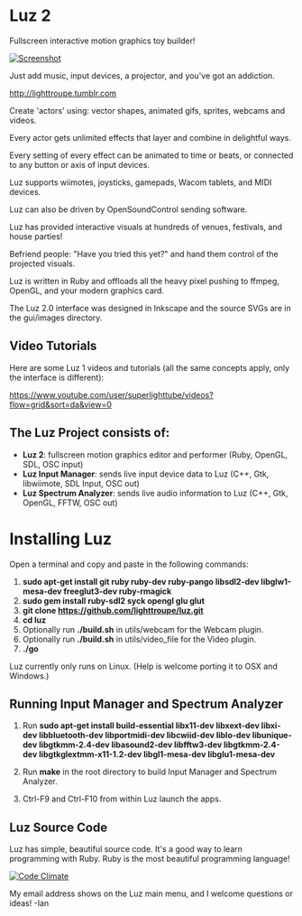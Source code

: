 # Luz 2

Fullscreen interactive motion graphics toy builder!

[![Screenshot](http://41.media.tumblr.com/accf5bff3d48056e959747db5fed666a/tumblr_nh8q2pWPCs1te3fw8o1_540.png)](http://lighttroupe.tumblr.com/)

Just add music, input devices, a projector, and you've got an addiction.

<http://lighttroupe.tumblr.com>

Create 'actors' using: vector shapes, animated gifs, sprites, webcams and videos.

Every actor gets unlimited effects that layer and combine in delightful ways.

Every setting of every effect can be animated to time or beats, or connected to any button or axis of input devices.

Luz supports wiimotes, joysticks, gamepads, Wacom tablets, and MIDI devices.

Luz can also be driven by OpenSoundControl sending software.

Luz has provided interactive visuals at hundreds of venues, festivals, and house parties!

Befriend people: "Have you tried this yet?" and hand them control of the projected visuals.

Luz is written in Ruby and offloads all the heavy pixel pushing to ffmpeg, OpenGL, and your modern graphics card.

The Luz 2.0 interface was designed in Inkscape and the source SVGs are in the gui/images directory.

## Video Tutorials

Here are some Luz 1 videos and tutorials (all the same concepts apply, only the interface is different):

<https://www.youtube.com/user/superlighttube/videos?flow=grid&sort=da&view=0>

## The Luz Project consists of:

- **Luz 2**: fullscreen motion graphics editor and performer (Ruby, OpenGL, SDL, OSC input)
- **Luz Input Manager**: sends live input device data to Luz (C++, Gtk, libwiimote, SDL Input, OSC out)
- **Luz Spectrum Analyzer**: sends live audio information to Luz (C++, Gtk, OpenGL, FFTW, OSC out)

# Installing Luz

Open a terminal and copy and paste in the following commands:

1. **sudo apt-get install git ruby ruby-dev ruby-pango libsdl2-dev libglw1-mesa-dev freeglut3-dev ruby-rmagick**
2. **sudo gem install ruby-sdl2 syck opengl glu glut**
3. **git clone https://github.com/lighttroupe/luz.git**
4. **cd luz**
5. Optionally run **./build.sh** in utils/webcam for the Webcam plugin.
6. Optionally run **./build.sh** in utils/video_file for the Video plugin.
7. **./go**

Luz currently only runs on Linux.  (Help is welcome porting it to OSX and Windows.)

## Running Input Manager and Spectrum Analyzer

1. Run **sudo apt-get install build-essential libx11-dev libxext-dev libxi-dev libbluetooth-dev libportmidi-dev libcwiid-dev liblo-dev libunique-dev libgtkmm-2.4-dev libasound2-dev libfftw3-dev libgtkmm-2.4-dev libgtkglextmm-x11-1.2-dev libgl1-mesa-dev libglu1-mesa-dev**

2. Run **make** in the root directory to build Input Manager and Spectrum Analyzer.

3. Ctrl-F9 and Ctrl-F10 from within Luz launch the apps.

## Luz Source Code

Luz has simple, beautiful source code.  It's a good way to learn programming with Ruby.  Ruby is the most beautiful programming language!

[![Code Climate](https://codeclimate.com/github/lighttroupe/luz.png)](https://codeclimate.com/github/lighttroupe/luz)

My email address shows on the Luz main menu, and I welcome questions or ideas! -Ian
